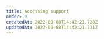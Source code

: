 ```yaml
---
title: Accessing support
order: 9
createdAt: 2022-09-08T14:42:21.728Z
updatedAt: 2022-09-08T14:42:21.731Z
---
```

